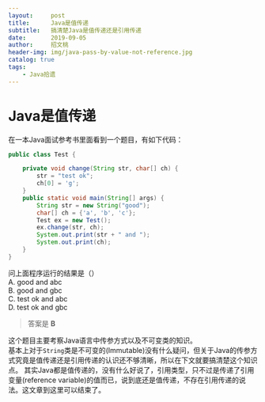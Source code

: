 ```yaml
---
layout:     post
title:      Java是值传递
subtitle:   搞清楚Java是值传递还是引用传递
date:       2019-09-05
author:     招文桃
header-img: img/java-pass-by-value-not-reference.jpg
catalog: true
tags:
    - Java拾遗
---
```


# Java是值传递

在一本Java面试参考书里面看到一个题目，有如下代码：
```java
public class Test {

    private void change(String str, char[] ch) {
        str = "test ok";
        ch[0] = 'g';
    }
    public static void main(String[] args) {
        String str = new String("good");
        char[] ch = {'a', 'b', 'c'};
        Test ex = new Test();
        ex.change(str, ch);
        System.out.print(str + " and ");
        System.out.print(ch);
    }
}
```
问上面程序运行的结果是（）  
A. good and abc  
B. good and gbc  
C. test ok and abc  
D. test ok and gbc  
> 答案是 **B**

这个题目主要考察Java语言中传参方式以及不可变类的知识。  
基本上对于`String`类是不可变的(Immutable)没有什么疑问，但关于Java的传参方式究竟是值传递还是引用传递的认识还不够清晰，所以在下文就要搞清楚这个知识点。
其实Java都是值传递的，没有什么好说了，引用类型，只不过是传递了引用变量(reference variable)的值而已，说到底还是值传递，不存在引用传递的说法。这文章到这里可以结束了。

